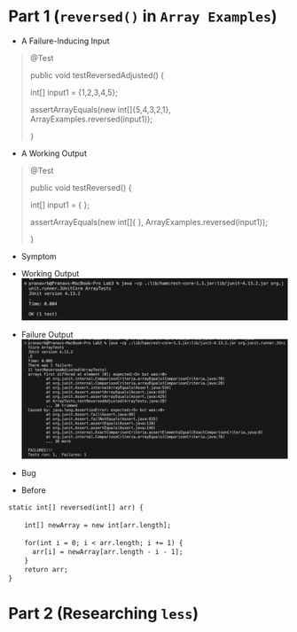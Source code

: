 # Part 1 (`reversed()` in `Array Examples`)


- A Failure-Inducing Input
> @Test
> 
>  public void testReversedAdjusted() {
> 
>    int[] input1 = {1,2,3,4,5};
> 
>    assertArrayEquals(new int[]{5,4,3,2,1}, ArrayExamples.reversed(input1));
> 
>  }


- A Working Output
> @Test
> 
>  public void testReversed() {
> 
>    int[] input1 = { };
> 
>    assertArrayEquals(new int[]{ }, ArrayExamples.reversed(input1));
> 
>  }


- Symptom
-   Working Output
![ReverseWorksTest](ReverseWorksTest.png)

-   Failure Output
![ReverseFailure](ReverseFailure.png)


- Bug
-   Before
> 
>
    static int[] reversed(int[] arr) {

        int[] newArray = new int[arr.length];
    
        for(int i = 0; i < arr.length; i += 1) {
          arr[i] = newArray[arr.length - i - 1];
        }
        return arr;
    }



# Part 2 (Researching `less`)
